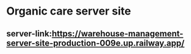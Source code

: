 # Organic care server site
## server-link:https://warehouse-management-server-site-production-009e.up.railway.app/
